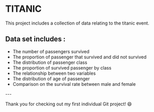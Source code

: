 # TITANIC

This project includes a collection of data relating to the titanic event.

## Data set includes :

-   The number of passengers survived
-   The proportion of passenger that survived and did not survived
-   The distribution of passenger class
-   The proportion of survived passenger by class
-   The relationship between two variables
-   The distribution of age of passenger
-   Comparison on the survival rate between male and female

\-\--

Thank you for checking out my first individual Git project! 😄
